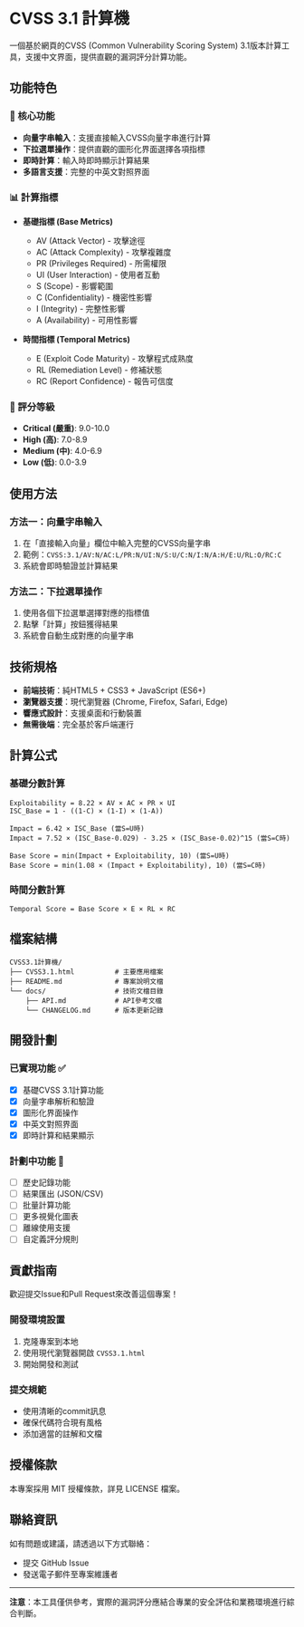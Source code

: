 # CVSS 3.1 計算機

一個基於網頁的CVSS (Common Vulnerability Scoring System) 3.1版本計算工具，支援中文界面，提供直觀的漏洞評分計算功能。

## 功能特色

### 🎯 核心功能
- **向量字串輸入**：支援直接輸入CVSS向量字串進行計算
- **下拉選單操作**：提供直觀的圖形化界面選擇各項指標
- **即時計算**：輸入時即時顯示計算結果
- **多語言支援**：完整的中英文對照界面

### 📊 計算指標
- **基礎指標 (Base Metrics)**
  - AV (Attack Vector) - 攻擊途徑
  - AC (Attack Complexity) - 攻擊複雜度  
  - PR (Privileges Required) - 所需權限
  - UI (User Interaction) - 使用者互動
  - S (Scope) - 影響範圍
  - C (Confidentiality) - 機密性影響
  - I (Integrity) - 完整性影響
  - A (Availability) - 可用性影響

- **時間指標 (Temporal Metrics)**
  - E (Exploit Code Maturity) - 攻擊程式成熟度
  - RL (Remediation Level) - 修補狀態
  - RC (Report Confidence) - 報告可信度

### 🎨 評分等級
- **Critical (嚴重)**: 9.0-10.0
- **High (高)**: 7.0-8.9
- **Medium (中)**: 4.0-6.9
- **Low (低)**: 0.0-3.9

## 使用方法

### 方法一：向量字串輸入
1. 在「直接輸入向量」欄位中輸入完整的CVSS向量字串
2. 範例：`CVSS:3.1/AV:N/AC:L/PR:N/UI:N/S:U/C:N/I:N/A:H/E:U/RL:O/RC:C`
3. 系統會即時驗證並計算結果

### 方法二：下拉選單操作
1. 使用各個下拉選單選擇對應的指標值
2. 點擊「計算」按鈕獲得結果
3. 系統會自動生成對應的向量字串

## 技術規格

- **前端技術**：純HTML5 + CSS3 + JavaScript (ES6+)
- **瀏覽器支援**：現代瀏覽器 (Chrome, Firefox, Safari, Edge)
- **響應式設計**：支援桌面和行動裝置
- **無需後端**：完全基於客戶端運行

## 計算公式

### 基礎分數計算
```
Exploitability = 8.22 × AV × AC × PR × UI
ISC_Base = 1 - ((1-C) × (1-I) × (1-A))

Impact = 6.42 × ISC_Base (當S=U時)
Impact = 7.52 × (ISC_Base-0.029) - 3.25 × (ISC_Base-0.02)^15 (當S=C時)

Base Score = min(Impact + Exploitability, 10) (當S=U時)
Base Score = min(1.08 × (Impact + Exploitability), 10) (當S=C時)
```

### 時間分數計算
```
Temporal Score = Base Score × E × RL × RC
```

## 檔案結構

```
CVSS3.1計算機/
├── CVSS3.1.html          # 主要應用檔案
├── README.md             # 專案說明文檔
└── docs/                 # 技術文檔目錄
    ├── API.md            # API參考文檔
    └── CHANGELOG.md      # 版本更新記錄
```

## 開發計劃

### 已實現功能 ✅
- [x] 基礎CVSS 3.1計算功能
- [x] 向量字串解析和驗證
- [x] 圖形化界面操作
- [x] 中英文對照界面
- [x] 即時計算和結果顯示

### 計劃中功能 🚧
- [ ] 歷史記錄功能
- [ ] 結果匯出 (JSON/CSV)
- [ ] 批量計算功能
- [ ] 更多視覺化圖表
- [ ] 離線使用支援
- [ ] 自定義評分規則

## 貢獻指南

歡迎提交Issue和Pull Request來改善這個專案！

### 開發環境設置
1. 克隆專案到本地
2. 使用現代瀏覽器開啟 `CVSS3.1.html`
3. 開始開發和測試

### 提交規範
- 使用清晰的commit訊息
- 確保代碼符合現有風格
- 添加適當的註解和文檔

## 授權條款

本專案採用 MIT 授權條款，詳見 LICENSE 檔案。

## 聯絡資訊

如有問題或建議，請透過以下方式聯絡：
- 提交 GitHub Issue
- 發送電子郵件至專案維護者

---

**注意**：本工具僅供參考，實際的漏洞評分應結合專業的安全評估和業務環境進行綜合判斷。
